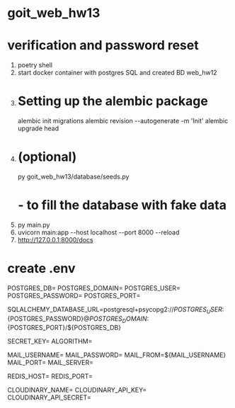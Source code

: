 # goit_web_hw13
# verification and password reset


1. poetry shell
2. start docker container with postgres SQL
   and created BD web_hw12
3. # Setting up the alembic package
   alembic init migrations
   alembic revision --autogenerate -m 'Init'
   alembic upgrade head
4. # (optional)
   py goit_web_hw13/database/seeds.py
   # - to fill the database with fake data
5. py main.py
6. uvicorn main:app --host localhost --port 8000 --reload
7. http://127.0.0.1:8000/docs

# create .env

POSTGRES_DB=
POSTGRES_DOMAIN=
POSTGRES_USER=
POSTGRES_PASSWORD=
POSTGRES_PORT=

SQLALCHEMY_DATABASE_URL=postgresql+psycopg2://${POSTGRES_USER}:${POSTGRES_PASSWORD}@${POSTGRES_DOMAIN}:${POSTGRES_PORT}/${POSTGRES_DB}

SECRET_KEY=
ALGORITHM=

MAIL_USERNAME=
MAIL_PASSWORD=
MAIL_FROM=${MAIL_USERNAME}
MAIL_PORT=
MAIL_SERVER=

REDIS_HOST=
REDIS_PORT=

CLOUDINARY_NAME=
CLOUDINARY_API_KEY=
CLOUDINARY_API_SECRET=